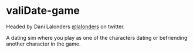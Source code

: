 # valiDate-game

Headed by Dani Lalonders [@laIonders](https://twitter.com/laIonders) on twitter.

A dating sim where you play as one of the characters dating or befriending another character in the game.
